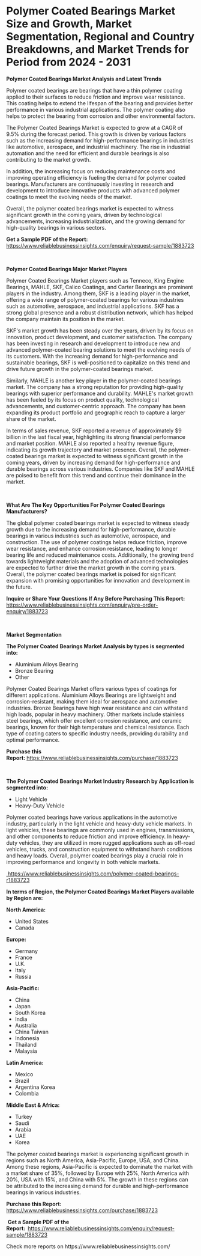 <p><h1>Polymer Coated Bearings Market Size and Growth, Market Segmentation, Regional and Country Breakdowns, and Market Trends for Period from 2024 -  2031</h1></p><p><strong>Polymer Coated Bearings Market Analysis and Latest Trends</strong></p>
<p><p>Polymer coated bearings are bearings that have a thin polymer coating applied to their surfaces to reduce friction and improve wear resistance. This coating helps to extend the lifespan of the bearing and provides better performance in various industrial applications. The polymer coating also helps to protect the bearing from corrosion and other environmental factors.</p><p>The Polymer Coated Bearings Market is expected to grow at a CAGR of 9.5% during the forecast period. This growth is driven by various factors such as the increasing demand for high-performance bearings in industries like automotive, aerospace, and industrial machinery. The rise in industrial automation and the need for efficient and durable bearings is also contributing to the market growth.</p><p>In addition, the increasing focus on reducing maintenance costs and improving operating efficiency is fueling the demand for polymer coated bearings. Manufacturers are continuously investing in research and development to introduce innovative products with advanced polymer coatings to meet the evolving needs of the market.</p><p>Overall, the polymer coated bearings market is expected to witness significant growth in the coming years, driven by technological advancements, increasing industrialization, and the growing demand for high-quality bearings in various sectors.</p></p>
<p><strong>Get a Sample PDF of the Report:&nbsp;</strong> <a href="https://www.reliablebusinessinsights.com/enquiry/request-sample/1883723">https://www.reliablebusinessinsights.com/enquiry/request-sample/1883723</a></p>
<p>&nbsp;</p>
<p><strong>Polymer Coated Bearings Major Market Players</strong></p>
<p><p>Polymer Coated Bearings Market players such as Tenneco, King Engine Bearings, MAHLE, SKF, Calico Coatings, and Carter Bearings are prominent players in the industry. Among them, SKF is a leading player in the market, offering a wide range of polymer-coated bearings for various industries such as automotive, aerospace, and industrial applications. SKF has a strong global presence and a robust distribution network, which has helped the company maintain its position in the market.</p><p>SKF's market growth has been steady over the years, driven by its focus on innovation, product development, and customer satisfaction. The company has been investing in research and development to introduce new and advanced polymer-coated bearing solutions to meet the evolving needs of its customers. With the increasing demand for high-performance and sustainable bearings, SKF is well-positioned to capitalize on this trend and drive future growth in the polymer-coated bearings market.</p><p>Similarly, MAHLE is another key player in the polymer-coated bearings market. The company has a strong reputation for providing high-quality bearings with superior performance and durability. MAHLE's market growth has been fueled by its focus on product quality, technological advancements, and customer-centric approach. The company has been expanding its product portfolio and geographic reach to capture a larger share of the market.</p><p>In terms of sales revenue, SKF reported a revenue of approximately $9 billion in the last fiscal year, highlighting its strong financial performance and market position. MAHLE also reported a healthy revenue figure, indicating its growth trajectory and market presence. Overall, the polymer-coated bearings market is expected to witness significant growth in the coming years, driven by increasing demand for high-performance and durable bearings across various industries. Companies like SKF and MAHLE are poised to benefit from this trend and continue their dominance in the market.</p></p>
<p>&nbsp;</p>
<p><strong>What Are The Key Opportunities For Polymer Coated Bearings Manufacturers?</strong></p>
<p><p>The global polymer coated bearings market is expected to witness steady growth due to the increasing demand for high-performance, durable bearings in various industries such as automotive, aerospace, and construction. The use of polymer coatings helps reduce friction, improve wear resistance, and enhance corrosion resistance, leading to longer bearing life and reduced maintenance costs. Additionally, the growing trend towards lightweight materials and the adoption of advanced technologies are expected to further drive the market growth in the coming years. Overall, the polymer coated bearings market is poised for significant expansion with promising opportunities for innovation and development in the future.</p></p>
<p><strong>Inquire or Share Your Questions If Any Before Purchasing This Report:</strong> <a href="https://www.reliablebusinessinsights.com/enquiry/pre-order-enquiry/1883723">https://www.reliablebusinessinsights.com/enquiry/pre-order-enquiry/1883723</a></p>
<p>&nbsp;</p>
<p><strong>Market Segmentation</strong></p>
<p><strong>The Polymer Coated Bearings Market Analysis by types is segmented into:</strong></p>
<p><ul><li>Aluminium Alloys Bearing</li><li>Bronze Bearing</li><li>Other</li></ul></p>
<p><p>Polymer Coated Bearings Market offers various types of coatings for different applications. Aluminium Alloys Bearings are lightweight and corrosion-resistant, making them ideal for aerospace and automotive industries. Bronze Bearings have high wear resistance and can withstand high loads, popular in heavy machinery. Other markets include stainless steel bearings, which offer excellent corrosion resistance, and ceramic bearings, known for their high temperature and chemical resistance. Each type of coating caters to specific industry needs, providing durability and optimal performance.</p></p>
<p><strong>Purchase this Report:&nbsp;</strong><a href="https://www.reliablebusinessinsights.com/purchase/1883723">https://www.reliablebusinessinsights.com/purchase/1883723</a></p>
<p>&nbsp;</p>
<p><strong>The Polymer Coated Bearings Market Industry Research by Application is segmented into:</strong></p>
<p><ul><li>Light Vehicle</li><li>Heavy-Duty Vehicle</li></ul></p>
<p><p>Polymer coated bearings have various applications in the automotive industry, particularly in the light vehicle and heavy-duty vehicle markets. In light vehicles, these bearings are commonly used in engines, transmissions, and other components to reduce friction and improve efficiency. In heavy-duty vehicles, they are utilized in more rugged applications such as off-road vehicles, trucks, and construction equipment to withstand harsh conditions and heavy loads. Overall, polymer coated bearings play a crucial role in improving performance and longevity in both vehicle markets.</p></p>
<p><a href="https://www.reliablebusinessinsights.com/polymer-coated-bearings-r1883723">&nbsp;https://www.reliablebusinessinsights.com/polymer-coated-bearings-r1883723</a></p>
<p><strong>In terms of Region, the Polymer Coated Bearings Market Players available by Region are:</strong></p>
<p>
    <p> <strong> North America: </strong>
        <ul>
            <li>United States</li>
            <li>Canada</li>
        </ul>
        </p> 
    <p> <strong> Europe: </strong>
        <ul>
            <li>Germany</li>
            <li>France</li>
            <li>U.K.</li>
            <li>Italy</li>
            <li>Russia</li>
        </ul>
        </p> 
    <p> <strong> Asia-Pacific: </strong>
        <ul>
            <li>China</li>
            <li>Japan</li>
            <li>South Korea</li>
            <li>India</li>
            <li>Australia</li>
            <li>China Taiwan</li>
            <li>Indonesia</li>
            <li>Thailand</li>
            <li>Malaysia</li>
        </ul>
        </p> 
    <p> <strong> Latin America: </strong>
        <ul>
            <li>Mexico</li>
            <li>Brazil</li>
            <li>Argentina Korea</li>
            <li>Colombia</li>
        </ul>
        </p> 
    <p> <strong> Middle East & Africa: </strong>
        <ul>
            <li>Turkey</li>
            <li>Saudi</li>
            <li>Arabia</li>
            <li>UAE</li>
            <li>Korea</li>
        </ul>
    </p>
    </p>
<p><p>The polymer coated bearings market is experiencing significant growth in regions such as North America, Asia-Pacific, Europe, USA, and China. Among these regions, Asia-Pacific is expected to dominate the market with a market share of 35%, followed by Europe with 25%, North America with 20%, USA with 15%, and China with 5%. The growth in these regions can be attributed to the increasing demand for durable and high-performance bearings in various industries.</p></p>
<p><strong>Purchase this Report: </strong><a href="https://www.reliablebusinessinsights.com/purchase/1883723">https://www.reliablebusinessinsights.com/purchase/1883723</a></p>
<p>&nbsp;<strong>Get a Sample PDF of the Report:&nbsp;&nbsp;</strong><a href="https://www.reliablebusinessinsights.com/enquiry/request-sample/1883723">https://www.reliablebusinessinsights.com/enquiry/request-sample/1883723</a></p>
<p><strong></strong></p>
<p>Check more reports on https://www.reliablebusinessinsights.com/</p>